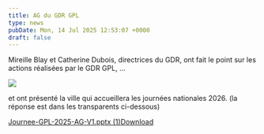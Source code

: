 ```yaml
---
title: AG du GDR GPL
type: news
pubDate: Mon, 14 Jul 2025 12:53:07 +0000
draft: false
---
```


Mireille Blay et Catherine Dubois, directrices du GDR, ont fait le point sur les actions réalisées par le GDR GPL, ...

![](https://gdr-gpl.cnrs.fr/wp-content/uploads/2025/07/GPL25_AG1.jpg)

et ont présenté la ville qui accueillera les journées nationales 2026. (la réponse est dans les transparents ci-dessous)

[Journee-GPL-2025-AG-V1.pptx (1)](https://gdr-gpl.cnrs.fr/wp-content/uploads/2025/07/Journee-GPL-2025-AG-V1.pptx-1.pdf)[Download](https://gdr-gpl.cnrs.fr/wp-content/uploads/2025/07/Journee-GPL-2025-AG-V1.pptx-1.pdf)
